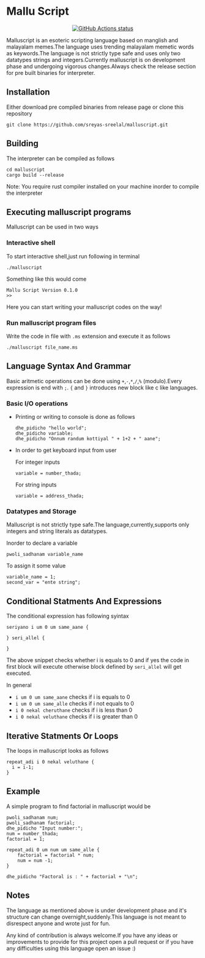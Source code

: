# Mallu Script
<p align="center">
  <a href="https://github.com/actions/toolkit"><img alt="GitHub Actions status" src="https://github.com/sreyas-sreelal/malluscript/workflows/build/badge.svg"></a>
</p>

Malluscript is an esoteric scripting language based on manglish and malayalam memes.The language uses trending malayalam memetic words as keywords.The language is not strictly type safe and uses only two datatypes strings and integers.Currently malluscript is on development phase and undergoing vigorous changes.Always check the release section for pre built binaries for interpreter.

## Installation
Either download pre compiled binaries from release page or clone this repository

`git clone https://github.com/sreyas-sreelal/malluscript.git`

## Building
The interpreter can be compiled as follows

```
cd malluscript
cargo build --release
```
Note: You require rust compiler installed on your machine inorder to compile the interpreter

## Executing malluscript programs
Malluscript can be used in two ways
### Interactive shell
To start interactive shell,just run following in terminal

```
./malluscript

```
Something like this would come
```
Mallu Script Version 0.1.0
>> 
```
Here you can start writing your malluscript codes on the way!

### Run malluscript program files
Write the code in file with `.ms` extension and execute it as follows

```
./malluscript file_name.ms
```

## Language Syntax And Grammar

Basic aritmetic operations can be done using `+`,`-`,`*`,`/`,`%` (modulo).Every expression is end with `;`. `{` and `}` introduces new block like c like languages.

### Basic I/O operations
* Printing or writing to console is done as follows
    ```ms
    dhe_pidicho "hello world";
    dhe_pidicho variable;
    dhe_pidicho "Onnum randum kottiyal " + 1+2 + " aane"; 
    ``` 

* In order to get keyboard input from user
  
  For integer inputs
  ```
  variable = number_thada;
  ```
  For string inputs
  ```
  variable = address_thada;
  ```

### Datatypes and Storage
Malluscript is not strictly type safe.The language,currently,supports only integers and string literals as datatypes.

Inorder to declare a variable
```
pwoli_sadhanam variable_name
```
To assign it some value

```
variable_name = 1;
second_var = "ente string";
```

## Conditional Statments And Expressions
The conditional expression has following syintax

```
seriyano i um 0 um same_aane {

} seri_allel {

}
```
The above snippet checks whether i is equals to 0 and if yes the code in first block will execute otherwise block defined by `seri_allel` will get executed.

In general
* `i um 0 um same_aane` checks if i is equals to 0
* `i um 0 um same_alle` checks if i not equals to 0
* `i 0 nekal cheruthane` checks if i is less than 0
* `i 0 nekal veluthane` checks if i is greater than 0

## Iterative Statments Or Loops

The loops in malluscript looks as follows
```
repeat_adi i 0 nekal veluthane {
  i = i-1;
}
```

## Example
A simple program to find factorial in malluscript would be 

```ms
pwoli_sadhanam num;
pwoli_sadhanam factorial;
dhe_pidicho "Input number:";
num = number_thada;
factorial = 1;

repeat_adi 0 um num um same_alle {
    factorial = factorial * num;
    num = num -1;
}

dhe_pidicho "Factoral is : " + factorial + "\n";

```

## Notes
The language as mentioned above is under development phase and it's structure can change overnight,suddenly.This language is not meant to disrespect anyone and wrote just for fun.

Any kind of contribution is always welcome.If you have any ideas or improvements to provide for this project open a pull request or if you have any difficulties using this language open an issue :) 